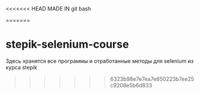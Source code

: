 <<<<<<< HEAD
MADE IN git bash

=======
# stepik-selenium-course
Здесь хранятся все программы и отработанные методы для selenium из курса stepik
>>>>>>> 6323b98e7e7ea7e850223b7ee25c9208e5b6d833
